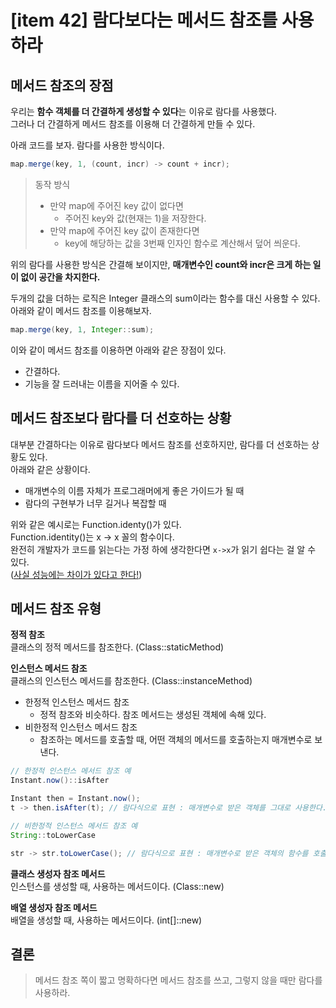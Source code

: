 # [item 42] 람다보다는 메서드 참조를 사용하라

## 메서드 참조의 장점
우리는 **함수 객체를 더 간결하게 생성할 수 있다**는 이유로 람다를 사용했다.   
그러나 더 간결하게 메서드 참조를 이용해 더 간결하게 만들 수 있다.

아래 코드를 보자. 람다를 사용한 방식이다.
```java
map.merge(key, 1, (count, incr) -> count + incr);
```

> 동작 방식
> * 만약 map에 주어진 key 값이 없다면
>   * 주어진 key와 값(현재는 1)을 저장한다.
> * 만약 map에 주어진 key 값이 존재한다면
>   * key에 해당하는 값을 3번째 인자인 함수로 계산해서 덮어 씌운다.


위의 람다를 사용한 방식은 간결해 보이지만, **매개변수인 count와 incr은 크게 하는 일이 없이 공간을 차지한다.**

두개의 값을 더하는 로직은 Integer 클래스의 sum이라는 함수를 대신 사용할 수 있다.
아래와 같이 메서드 참조를 이용해보자.
```java
map.merge(key, 1, Integer::sum);
```
이와 같이 메서드 참조를 이용하면 아래와 같은 장점이 있다.
* 간결하다.
* 기능을 잘 드러내는 이름을 지어줄 수 있다.


## 메서드 참조보다 람다를 더 선호하는 상황
대부분 간결하다는 이유로 람다보다 메서드 참조를 선호하지만, 람다를 더 선호하는 상황도 있다.   
아래와 같은 상황이다.
* 매개변수의 이름 자체가 프로그래머에게 좋은 가이드가 될 때
* 람다의 구현부가 너무 길거나 복잡할 때

위와 같은 예시로는 Function.identy()가 있다.   
Function.identity()는 x -> x 꼴의 함수이다.   
완전히 개발자가 코드를 읽는다는 가정 하에 생각한다면 `x->x`가 읽기 쉽다는 걸 알 수 있다.   
([사실 성능에는 차이가 있다고 한다!](https://juno-juno.tistory.com/103))


## 메서드 참조 유형
**정적 참조**   
클래스의 정적 메서드를 참조한다. (Class::staticMethod)   

**인스턴스 메서드 참조**    
클래스의 인스턴스 메서드를 참조한다. (Class::instanceMethod)   
* 한정적 인스턴스 메서드 참조
    * 정적 참조와 비슷하다. 참조 메서드는 생성된 객체에 속해 있다.
* 비한정적 인스턴스 메서드 참조
    * 참조하는 메서드를 호출할 때, 어떤 객체의 메서드를 호출하는지 매개변수로 보낸다.
```java
// 한정적 인스턴스 메서드 참조 예
Instant.now()::isAfter

Instant then = Instant.now(); 
t -> then.isAfter(t); // 람다식으로 표현 : 매개변수로 받은 객체를 그대로 사용한다. (받은 객체의 값을 호출하는 것이 아닌, 그대로 넘긴다.)
```
```java
// 비한정적 인스턴스 메서드 참조 예
String::toLowerCase

str -> str.toLowerCase(); // 람다식으로 표현 : 매개변수로 받은 객체의 함수를 호출한다.
```

**클래스 생성자 참조 메서드**   
인스턴스를 생성할 때, 사용하는 메서드이다. (Class::new)   

**배열 생성자 참조 메서드**   
배열을 생성할 때, 사용하는 메서드이다. (int[]::new)   


## 결론
> 메서드 참조 쪽이 짧고 명확하다면 메서드 참조를 쓰고, 그렇지 않을 때만 람다를 사용하라.

